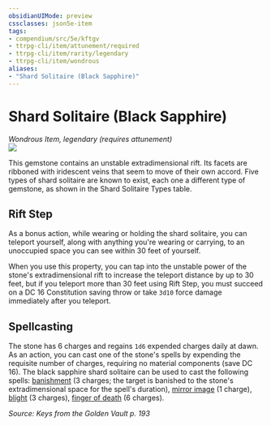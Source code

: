 ```yaml
---
obsidianUIMode: preview
cssclasses: json5e-item
tags:
- compendium/src/5e/kftgv
- ttrpg-cli/item/attunement/required
- ttrpg-cli/item/rarity/legendary
- ttrpg-cli/item/wondrous
aliases: 
- "Shard Solitaire (Black Sapphire)"
---
```

# Shard Solitaire (Black Sapphire)
*Wondrous Item, legendary (requires attunement)*  
![](/3-Mechanics/CLI/items/img/shard-solitaire.webp#right)  


This gemstone contains an unstable extradimensional rift. Its facets are ribboned with iridescent veins that seem to move of their own accord. Five types of shard solitaire are known to exist, each one a different type of gemstone, as shown in the Shard Solitaire Types table.

## Rift Step

As a bonus action, while wearing or holding the shard solitaire, you can teleport yourself, along with anything you're wearing or carrying, to an unoccupied space you can see within 30 feet of yourself.

When you use this property, you can tap into the unstable power of the stone's extradimensional rift to increase the teleport distance by up to 30 feet, but if you teleport more than 30 feet using Rift Step, you must succeed on a DC 16 Constitution saving throw or take `3d10` force damage immediately after you teleport.

## Spellcasting

The stone has 6 charges and regains `1d6` expended charges daily at dawn. As an action, you can cast one of the stone's spells by expending the requisite number of charges, requiring no material components (save DC 16). The black sapphire shard solitaire can be used to cast the following spells: [banishment](/3-Mechanics/CLI/spells/banishment.md) (3 charges; the target is banished to the stone's extradimensional space for the spell's duration), [mirror image](/3-Mechanics/CLI/spells/mirror-image.md) (1 charge), [blight](/3-Mechanics/CLI/spells/blight.md) (3 charges), [finger of death](/3-Mechanics/CLI/spells/finger-of-death.md) (6 charges).

*Source: Keys from the Golden Vault p. 193*
